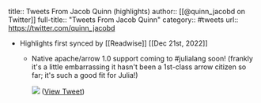 title:: Tweets From Jacob Quinn (highlights)
author:: [[@quinn_jacobd on Twitter]]
full-title:: "Tweets From Jacob Quinn"
category:: #tweets
url:: https://twitter.com/quinn_jacobd

- Highlights first synced by [[Readwise]] [[Dec 21st, 2022]]
	- Native apache/arrow 1.0 support coming to #julialang soon! (frankly it's a little embarrassing it hasn't been a 1st-class arrow citizen so far; it's such a good fit for Julia!) 
	  
	  ![](https://pbs.twimg.com/media/Ee2NP-uU8AAOW6R.jpg) ([View Tweet](https://twitter.com/quinn_jacobd/status/1291846238329954304))